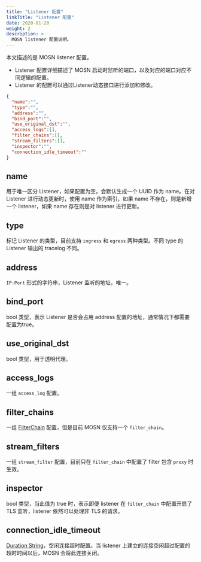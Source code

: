 ```yaml
---
title: "Listener 配置"
linkTitle: "Listener 配置"
date: 2020-01-20
weight: 2
description: >
  MOSN listener 配置说明。
---
```


本文描述的是 MOSN listener 配置。

- Listener 配置详细描述了 MOSN 启动时监听的端口，以及对应的端口对应不同逻辑的配置。
- Listener 的配置可以通过Listener动态接口进行添加和修改。

```json
{
  "name":"",
  "type":"",
  "address":"",
  "bind_port":"",
  "use_original_dst":"",
  "access_logs":[],
  "filter_chains":[],
  "stream_filters":[],
  "inspector":"",
  "connection_idle_timeout":""
}
```

## name

用于唯一区分 Listener，如果配置为空，会默认生成一个 UUID 作为 name。在对 Listener  进行动态更新时，使用 name 作为索引，如果 name 不存在，则是新增一个 listener，如果 name 存在则是对 listener 进行更新。

## type

标记 Listener 的类型，目前支持 `ingress` 和 `egress` 两种类型。不同 type 的 Listener 输出的 tracelog 不同。

## address

`IP:Port` 形式的字符串，Listener 监听的地址，唯一。

## bind_port

bool 类型，表示 Listener 是否会占用 address 配置的地址，通常情况下都需要配置为true。

## use_original_dst

bool 类型，用于透明代理。

## access_logs

一组 `access_log` 配置。

## filter_chains

一组 [FilterChain](./filter-chain) 配置，但是目前 MOSN 仅支持一个 `filter_chain`。

## stream_filters

一组 `stream_filter` 配置，目前只在 `filter_chain` 中配置了 filter 包含 `proxy` 时生效。

## inspector

bool 类型，当此值为 true 时，表示即便 listener 在 `filter_chain` 中配置开启了 TLS 监听，listener 依然可以处理非 TLS 的请求。

## connection_idle_timeout

[Duration String](../../custom#duration-string)，空闲连接超时配置。当 listener 上建立的连接空闲超过配置的超时时间以后，MOSN 会将此连接关闭。